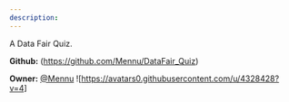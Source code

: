 ```yaml
---
description: 
---
```

A Data Fair Quiz.

**Github:** (https://github.com/Mennu/DataFair_Quiz)

**Owner:** [@Mennu](https://github.com/Mennu) ![https://avatars0.githubusercontent.com/u/4328428?v=4]

